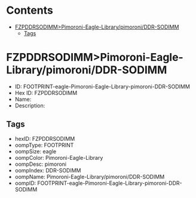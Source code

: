 



Contents
========

* [FZPDDRSODIMM>Pimoroni-Eagle-Library/pimoroni/DDR-SODIMM](#fzpddrsodimmpimoroni-eagle-librarypimoroniddr-sodimm)
	* [Tags](#tags)

# FZPDDRSODIMM>Pimoroni-Eagle-Library/pimoroni/DDR-SODIMM

- ID: FOOTPRINT-eagle-Pimoroni-Eagle-Library-pimoroni-DDR-SODIMM
- Hex ID: FZPDDRSODIMM
- Name: 
- Description: 

## Tags

- hexID: FZPDDRSODIMM
- oompType: FOOTPRINT
- oompSize: eagle
- oompColor: Pimoroni-Eagle-Library
- oompDesc: pimoroni
- oompIndex: DDR-SODIMM
- oompName: Pimoroni-Eagle-Library/pimoroni/DDR-SODIMM
- oompID: FOOTPRINT-eagle-Pimoroni-Eagle-Library-pimoroni-DDR-SODIMM
